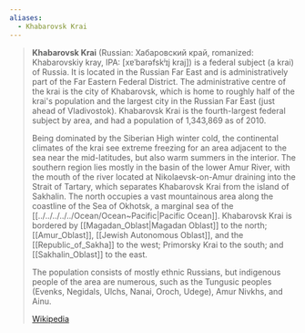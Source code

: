 ```yaml
---
aliases:
  - Khabarovsk Krai
---
```


> **Khabarovsk Krai** (Russian: Хабаровский край, romanized: Khabarovskiy kray, IPA: [xɐˈbarəfskʲɪj kraj]) is a federal subject (a krai) of Russia. It is located in the Russian Far East and is administratively part of the Far Eastern Federal District. The administrative centre of the krai is the city of Khabarovsk, which is home to roughly half of the krai's population and the largest city in the Russian Far East (just ahead of Vladivostok). Khabarovsk Krai is the fourth-largest federal subject by area, and had a population of 1,343,869 as of 2010.
>
> Being dominated by the Siberian High winter cold, the continental climates of the krai see extreme freezing for an area adjacent to the sea near the mid-latitudes, but also warm summers in the interior. The southern region lies mostly in the basin of the lower Amur River, with the mouth of the river located at Nikolaevsk-on-Amur draining into the Strait of Tartary, which separates Khabarovsk Krai from the island of Sakhalin. The north occupies a vast mountainous area along the coastline of the Sea of Okhotsk, a marginal sea of the [[../../../../../Ocean/Ocean~Pacific|Pacific Ocean]]. Khabarovsk Krai is bordered by [[Magadan_Oblast|Magadan Oblast]] to the north; [[Amur_Oblast]], [[Jewish Autonomous Oblast]], and the [[Republic_of_Sakha]] to the west; Primorsky Krai to the south; and [[Sakhalin_Oblast]] to the east.
>
> The population consists of mostly ethnic Russians, but indigenous people of the area are numerous, such as the Tungusic peoples (Evenks, Negidals, Ulchs, Nanai, Oroch, Udege), Amur Nivkhs, and Ainu.
>
> [Wikipedia](https://en.wikipedia.org/wiki/Khabarovsk%20Krai) 

